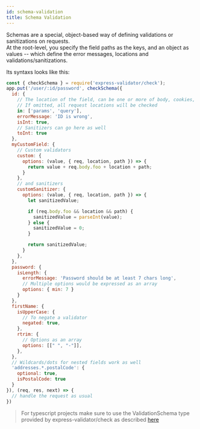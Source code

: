 ```yaml
---
id: schema-validation
title: Schema Validation
---
```


Schemas are a special, object-based way of defining validations or sanitizations on requests.  
At the root-level, you specify the field paths as the keys, and an object as values -- which define
the error messages, locations and validations/sanitizations.

Its syntaxs looks like this:

```js
const { checkSchema } = require('express-validator/check');
app.put('/user/:id/password', checkSchema({
  id: {
    // The location of the field, can be one or more of body, cookies, headers, params or query.
    // If omitted, all request locations will be checked
    in: ['params', 'query'],
    errorMessage: 'ID is wrong',
    isInt: true,
    // Sanitizers can go here as well
    toInt: true
  },
  myCustomField: {
    // Custom validators
    custom: {
      options: (value, { req, location, path }) => {
        return value + req.body.foo + location + path;
      }
    },
    // and sanitizers
    customSanitizer: {
      options: (value, { req, location, path }) => {
        let sanitizedValue;

        if (req.body.foo && location && path) {
          sanitizedValue = parseInt(value);
        } else {
          sanitizedValue = 0;
        }

        return sanitizedValue;
      }
    },
  },
  password: {
    isLength: {
      errorMessage: 'Password should be at least 7 chars long',
      // Multiple options would be expressed as an array
      options: { min: 7 }
    }
  },
  firstName: {
    isUpperCase: {
      // To negate a validator
      negated: true,
    },
    rtrim: {
      // Options as an array
      options: [[" ", "-"]],
    },
  },
  // Wildcards/dots for nested fields work as well
  'addresses.*.postalCode': {
    optional: true,
    isPostalCode: true
  }
}), (req, res, next) => {
  // handle the request as usual
})
```

> For typescript projects make sure to use the ValidationSchema type provided by express-validator/check as described [here]( https://github.com/express-validator/express-validator/issues/626#issuecomment-413384618)
